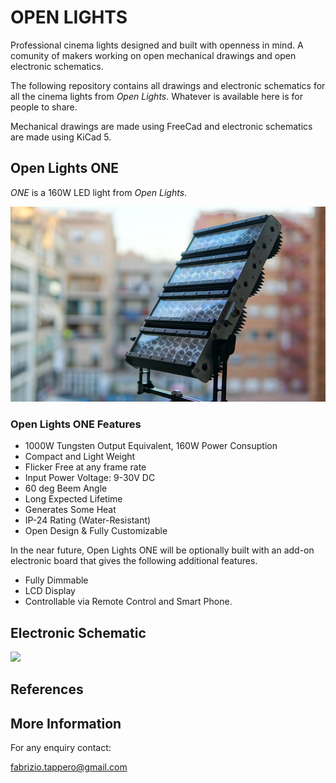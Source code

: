 
# OPEN LIGHTS
Professional cinema lights designed and built with openness in mind. A comunity of makers working on open mechanical drawings and open electronic schematics.

The following repository contains all drawings and electronic schematics for all the cinema lights from *Open Lights*. Whatever is available here is for people to share.

Mechanical drawings are made using FreeCad and electronic schematics are made using KiCad 5.

## Open Lights ONE
*ONE* is a 160W LED light from *Open Lights*.

<p align="center">
  <img src="https://github.com/fabriziotappero/open-lights/blob/master/one/img/open-lights-ONE.jpg?raw=true" alt=""/>
</p>

### Open Lights ONE Features

- 1000W Tungsten Output Equivalent, 160W Power Consuption
- Compact and Light Weight
- Flicker Free at any frame rate
- Input Power Voltage: 9-30V DC
- 60 deg Beem Angle
- Long Expected Lifetime
- Generates Some Heat
- IP-24 Rating (Water-Resistant)
- Open Design & Fully Customizable

In the near future, Open Lights ONE will be optionally built with an add-on electronic board that gives the following additional features.

- Fully Dimmable
- LCD Display
- Controllable via Remote Control and Smart Phone.

## Electronic Schematic
![][open-lights-ONE-sch]

[open-lights-ONE-sch]: https://github.com/fabriziotappero/open-light/blob/master/IMG/open-lights-ONE-sch.jpeg ""

## References
[KiCad EDA Tool]: (http://kicad-pcb.org/)
[FreeCad Cad Tool]: (https://www.freecadweb.org/)

## More Information
For any enquiry contact:

fabrizio.tappero@gmail.com


